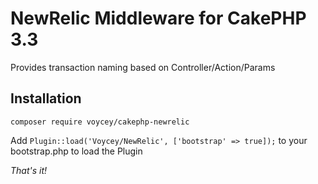 # NewRelic Middleware for CakePHP 3.3
Provides transaction naming based on Controller/Action/Params

## Installation

```composer require voycey/cakephp-newrelic```

Add ```Plugin::load('Voycey/NewRelic', ['bootstrap' => true]);``` to your bootstrap.php to load the Plugin

*That's it!*

 


